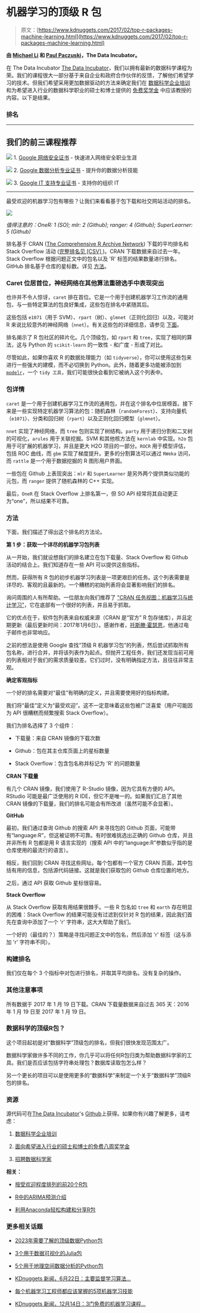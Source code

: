 # 机器学习的顶级 R 包

> 原文：[https://www.kdnuggets.com/2017/02/top-r-packages-machine-learning.html](https://www.kdnuggets.com/2017/02/top-r-packages-machine-learning.html)

**由 [Michael Li](https://github.com/tianhuil/) 和 [Paul Paczuski](https://github.com/pavopax/)，The Data Incubator。**

在 The Data Incubator [The Data Incubator](https://www.thedataincubator.com/)，我们以拥有最新的数据科学课程为荣。我们的课程很大一部分基于来自企业和政府合作伙伴的反馈，了解他们希望学习的技术。但我们希望采用更加数据驱动的方法来确定我们在 [数据科学企业培训](https://www.thedataincubator.com/training.html) 和为希望进入行业的数据科学职业的硕士和博士提供的 [免费奖学金](https://www.thedataincubator.com/fellowship.html) 中应该教授的内容。以下是结果。

### 排名

* * *

## 我们的前三课程推荐

![](../Images/0244c01ba9267c002ef39d4907e0b8fb.png) 1\. [Google 网络安全证书](https://www.kdnuggets.com/google-cybersecurity) - 快速进入网络安全职业生涯

![](../Images/e225c49c3c91745821c8c0368bf04711.png) 2\. [Google 数据分析专业证书](https://www.kdnuggets.com/google-data-analytics) - 提升你的数据分析技能

![](../Images/0244c01ba9267c002ef39d4907e0b8fb.png) 3\. [Google IT 支持专业证书](https://www.kdnuggets.com/google-itsupport) - 支持你的组织 IT

* * *

最受欢迎的机器学习包有哪些？让我们来看看基于包下载和社交网站活动的排名。

[![](../Images/0e48367a690c9753364992b3ea8e1eb3.png)](https://github.com/thedataincubator/data-science-blogs/blob/master/img/rank.png)

*值得注意的：OneR: 1 (SO); mlr: 2 (Github); ranger: 4 (Github); SuperLearner: 5 (Github)*

排名基于 CRAN ([The Comprehensive R Archive Network](https://cran.r-project.org/)) 下载的平均排名和 Stack Overflow 活动 ([完整排名见 [CSV] ](https://github.com/thedataincubator/data-science-blogs/blob/master/ranking.csv))。CRAN 下载数据来自过去一年。Stack Overflow 根据问题正文中的包名以及 'R' 标签的结果数量进行排名。GitHub 排名基于仓库的星标数。详见 [方法](https://github.com/thedataincubator/data-science-blogs/blob/master/top-r-packages.md#Methods)。

### Caret 位居首位，神经网络在其他算法重磅选手中表现突出

也许并不令人惊讶，`caret` 排在首位。它是一个用于创建机器学习工作流的通用包，与一些特定算法的包良好集成，这些包在排名中紧随其后。

这些包括 `e1071`（用于 SVM）、`rpart`（树）、`glmnet`（<wbr>正则化回归）以及，可能对 R 来说比较意外的神经网络（`nnet`）。有关这些包的详细信息，请参见 [下面](https://github.com/thedataincubator/data-science-blogs/blob/master/top-r-packages.md#Package-details)。

排名揭示了 R 包社区的碎片化。几个顶级包，如 `rpart` 和 `tree`，实现了相同的算法，这与 Python 的 `scikit-learn` 的一致性 - 和广度 - 形成了对比。

尽管如此，如果你喜欢 R 的数据处理能力（如 `tidyverse`），你可以使用这些包来进行一些强大的建模，而不必切换到 Python。此外，随着更多功能被添加到 [`modelr`](https://github.com/hadley/modelr)，一个 `tidy 工具`，我们可能很快会看到它被纳入这个列表中。

### 包详情

`caret` 是一个用于创建机器学习工作流的通用包，并在这个排名中位居榜首。接下来是一些实现特定机器学习算法的包：随机森林（`randomForest`）、支持向量机（`e1071`）、分类和回归树（`rpart`）以及正则化回归模型（`glmnet`）。

`nnet` 实现了神经网络，而 `tree` 包则实现了树结构。`party` 用于递归分割和二叉树的可视化，`arules` 用于关联挖掘。SVM 和其他核方法在 `kernlab` 中实现。`h2o` 包用于可扩展的机器学习，并且是更大 H2O 项目的一部分。`ROCR` 用于模型评估，包括 ROC 曲线，而 `gbm` 实现了梯度提升。更多的分割算法可以通过 `RWeka` 访问，而 `rattle` 是一个用于数据挖掘的 R 图形用户界面。

一些包在 Github 上表现突出：`mlr` 和 `SuperLearner` 是另外两个提供类似功能的元包，而 `ranger` 提供了随机森林的 C++ 实现。

最后，`OneR` 在 Stack Overflow 上排名第一，但 SO API 经常将其自动更正为“one”，所以结果不可靠。

### 方法

下面，我们描述了得出这个排名的方法论。

**第 1 步：获取一个详尽的机器学习包列表**

从一开始，我们就设想我们的排名建立在包下载量、Stack Overflow 和 Github 活动的结合上。我们知道存在一些 API 可以提供这些指标。

然而，获得所有 R 包的初步机器学习列表是一项更艰巨的任务。这个列表需要是详尽的、客观的且最新的。一个糟糕的初始列表将会显著影响我们的排名。

询问周围的人有所帮助。一位朋友向我们推荐了 ["CRAN 任务视图：机器学习与统计学习"](https://cran.r-project.org/web/views/MachineLearning.html)，它在底部有一个很好的列表，并且易于抓取。

它的优点在于，软件包列表来自权威来源（CRAN 是“官方” R 包存储库），并且定期更新（最后更新时间：2017年1月6日）。感谢作者，[托斯滕·霍瑟恩](http://user.math.uzh.ch/hothorn/)，他通过电子邮件也非常响应。

之前的想法是使用 Google 查找“顶级 R 机器学习包”的列表，然后尝试抓取所有包名称，进行合并，并将该列表作为起点。但抛开工程任务，我们还发现当前可用的列表相对于我们的需求质量较差。它们过时，没有明确指定方法，且往往非常主观。

**确定客观指标**

一个好的排名需要对“最佳”有明确的定义，并且需要使用好的指标构建。

我们将“最佳”定义为“最受欢迎”。这不一定意味着这些包被广泛喜爱（用户可能因为 API 很糟糕而频繁搜索 Stack Overflow）。

我们为排名选择了 3 个组件：

+   下载量：来自 CRAN 镜像的下载次数

+   Github：包在其主仓库页面上的星标数量

+   Stack Overflow：包含包名称并标记为 'R' 的问题数量

**CRAN 下载量**

有几个 CRAN 镜像，我们使用了 R-Studio 镜像，因为它具有方便的 API。RStudio 可能是最广泛使用的 R IDE，但它不是唯一的。如果我们汇总了其他 CRAN 镜像的下载量，我们的排名可能会有所改进（虽然可能不会显著）。

**GitHub**

最初，我们通过查询 Github 的搜索 API 来寻找包的 Github 页面，可能带有“language:R”，但这被证明不可靠。有时很难挑选出正确的 Github 仓库，并且并非所有 R 包都是用 R 语言实现的（搜索 API 中的“language:R”参数似乎指的是仓库使用的最流行的语言）。

相反，我们回到 CRAN 寻找这些网址。每个包都有一个官方 CRAN 页面，其中包括有用的信息，包括源代码链接。这就是我们获取包的 Github 仓库位置的地方。

之后，通过 API 获取 Github 星标很容易。

**Stack Overflow**

从 Stack Overflow 获取有用结果很棘手。一些 R 包名如 `tree` 和 `earth` 存在明显的困难：Stack Overflow 的结果可能没有过滤到仅针对 R 包的结果，因此我们首先在查询中添加了一个 'r' 字符串，这大大帮助了我们。

一个好的（最佳的？）策略是寻找问题正文中的包名，然后添加 'r' 标签（这与添加 'r' 字符串不同）。

### 构建排名

我们仅在每个 3 个指标中对包进行排名，并取其平均排名。没有复杂的操作。

### 其他注意事项

所有数据于 2017 年 1 月 19 日下载。CRAN 下载量数据来自过去 365 天：2016 年 1 月 19 日至 2017 年 1 月 19 日。

### 数据科学的顶级R包？

这个项目起初是对“数据科学”顶级包的排名，但我们很快发现范围太广。

数据科学家做许多不同的工作，你几乎可以将任何R包归类为帮助数据科学家的工具。我们是否应该包括字符串处理包？数据库读取包怎么样？

另一个更长的项目可以是使用更多的“数据科学”来制定一个关于“数据科学”顶级R包的排名。

### 资源

源代码可在[The Data Incubator](https://www.thedataincubator.com/)'s [Github](https://github.com/thedataincubator/data-science-blogs/)上获得。如果你有兴趣了解更多，请考虑：

1.  [数据科学企业培训](https://www.thedataincubator.com/training.html)

1.  [面向希望进入行业的硕士和博士的免费八周奖学金](https://www.thedataincubator.com/fellowship.html)

1.  [招聘数据科学家](https://www.thedataincubator.com/hiring.html)

**相关：**

+   [按受欢迎程度排列的前20个R包](/2015/06/top-20-r-packages.html)

+   [R中的ARIMA预测介绍](/2017/01/datascience-introduction-forecasting-arima-r.html)

+   [利用Anaconda轻松构建和分享R包](/2015/09/continuum-r-packages-made-easy-anaconda.html)

### 更多相关话题

+   [2023年需要了解的顶级数据Python包](https://www.kdnuggets.com/2023/01/top-data-python-packages-know-2023.html)

+   [3个用于数据可视化的Julia包](https://www.kdnuggets.com/2023/02/3-julia-packages-data-visualization.html)

+   [5个用于地理空间数据分析的Python包](https://www.kdnuggets.com/2023/08/5-python-packages-geospatial-data-analysis.html)

+   [KDnuggets 新闻，6月22日：主要监督学习算法…](https://www.kdnuggets.com/2022/n25.html)

+   [每个机器学习工程师都应该掌握的5项机器学习技能](https://www.kdnuggets.com/2023/03/5-machine-learning-skills-every-machine-learning-engineer-know-2023.html)

+   [KDnuggets 新闻，12月14日：3门免费的机器学习课程…](https://www.kdnuggets.com/2022/n48.html)
